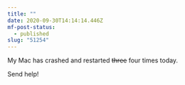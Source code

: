 ```yaml
---
title: ""
date: 2020-09-30T14:14:14.446Z
mf-post-status:
  - published
slug: "51254"
---
```

My Mac has crashed and restarted ~~three~~ four times today.

Send help!
